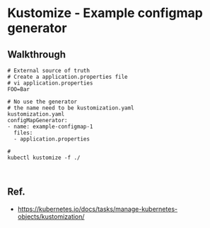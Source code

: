 # Kustomize - Example configmap generator 

## Walkthrough 

```
# External source of truth 
# Create a application.properties file
# vi application.properties
FOO=Bar

# No use the generator 
# the name need to be kustomization.yaml 
kustomization.yaml
configMapGenerator:
- name: example-configmap-1
  files:
  - application.properties

# 
kubectl kustomize -f ./ 



```

## Ref. 

  * https://kubernetes.io/docs/tasks/manage-kubernetes-objects/kustomization/
